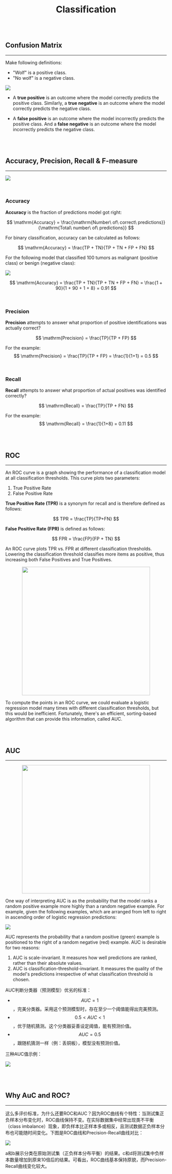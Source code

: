 # <center>Classification</center>

<br></br>



## Confusion Matrix
----
Make following definitions:
* "Wolf" is a positive class.
* "No wolf" is a negative class.

![](./Images/confusion_matrix1.png)

* A **true positive** is an outcome where the model correctly predicts the positive class. Similarly, a **true negative** is an outcome where the model correctly predicts the negative class.

* A **false positive** is an outcome where the model incorrectly predicts the positive class. And a **false negative** is an outcome where the model incorrectly predicts the negative class.

<br></br>



## Accuracy, Precision, Recall & F-measure
----
![](./Images/confusion_matrix_metrics.png)

<br>


### Accuracy
**Accuracy** is the fraction of predictions model got right:

$$
\mathrm{Accuracy} = \frac{\mathrm{Number\ of\ correct\ predictions}}{\mathrm{Total\ number\ of\ predictions}}
$$

For binary classification, accuracy can be calculated as follows:

$$
\mathrm{Accuracy} = \frac{TP + TN}{TP + TN + FP + FN}
$$

For the following model that classified 100 tumors as malignant (positive class) or benign (negative class):

![](./Images/confusion_matrix2.png)

$$
\mathrm{Accuracy} = \frac{TP + TN}{TP + TN + FP + FN} = \frac{1 + 90}{1 + 90 + 1 + 8} = 0.91
$$

<br>


### Precision
**Precision** attempts to answer what proportion of positive identifications was actually correct?

$$
\mathrm{Precision} = \frac{TP}{TP + FP}
$$

For the example:
$$
\mathrm{Precision} = \frac{TP}{TP + FP} = \frac{1}{1+1} = 0.5
$$

<br>


### Recall
**Recall** attempts to answer what proportion of actual positives was identified correctly?

$$
\mathrm{Recall} = \frac{TP}{TP + FN}
$$

For the example:
$$
\mathrm{Recall} = \frac{1}{1+8} = 0.11
$$

<br></br>



## ROC
----
An ROC curve is a graph showing the performance of a classification model at all classification thresholds. This curve plots two parameters:
1. True Positive Rate
2. False Positive Rate

**True Positive Rate (TPR)** is a synonym for recall and is therefore defined as follows:

$$
TPR = \frac{TP}{TP+FN}
$$

**False Positive Rate (FPR)** is defined as follows:

$$
FPR = \frac{FP}{FP + TN}
$$

An ROC curve plots TPR vs. FPR at different classification thresholds. Lowering the classification threshold classifies more items as positive, thus increasing both False Positives and True Positives.

<p align="center">
  <img src="./Images/roc1.svg" width = "400"/>
</p>

To compute the points in an ROC curve, we could evaluate a logistic regression model many times with different classification thresholds, but this would be inefficient. Fortunately, there's an efficient, sorting-based algorithm that can provide this information, called AUC.

<br></br>



## AUC
----
<p align="center">
  <img src="./Images/auc1.svg" width = "400"/>
</p>

One way of interpreting AUC is as the probability that the model ranks a random positive example more highly than a random negative example. For example, given the following examples, which are arranged from left to right in ascending order of logistic regression predictions:

![](./Images/auc_example1.svg)

AUC represents the probability that a random positive (green) example is positioned to the right of a random negative (red) example. AUC is desirable for two reasons:
1. AUC is scale-invariant. It measures how well predictions are ranked, rather than their absolute values.
2. AUC is classification-threshold-invariant. It measures the quality of the model's predictions irrespective of what classification threshold is chosen.

AUC判断分类器（预测模型）优劣的标准：
* $$AUC = 1$$，完美分类器。采用这个预测模型时，存在至少一个阈值能得出完美预测。
* $$0.5 < AUC < 1$$，优于随机猜测。这个分类器妥善设定阈值，能有预测价值。
* $$AUC = 0.5$$，跟随机猜测一样（例：丢铜板），模型没有预测价值。

三种AUC值示例：

![](./Images/auc2.png)

<br></br>



## Why AuC and ROC?
----
这么多评价标准，为什么还要ROC和AUC？因为ROC曲线有个特性：当测试集正负样本分布变化时，ROC曲线保持不变。在实际数据集中经常出现类不平衡（class imbalance）现象，即负样本比正样本多或相反，且测试数据正负样本分布也可能随时间变化。下图是ROC曲线和Precision-Recall曲线对比：

![](./Images/roc_prerecall.png)

a和b展示分类在原始测试集（正负样本分布平衡）的结果。c和d将测试集中负样本数量增加到原来10倍后的结果。可看出，ROC曲线基本保持原貌，而Precision-Recall曲线变化较大。
